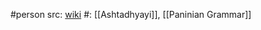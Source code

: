 #person 
src: [wiki](https://en.wikipedia.org/wiki/P%C4%81%E1%B9%87ini)
#: [[Ashtadhyayi]], [[Paninian Grammar]]
